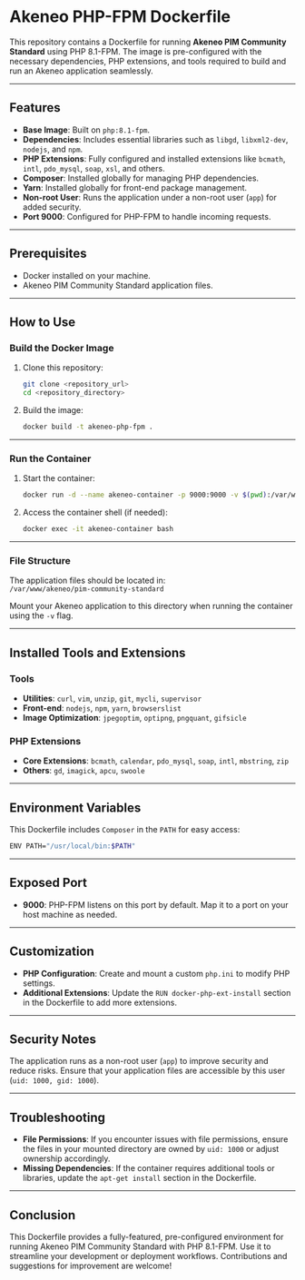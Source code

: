 # Akeneo PHP-FPM Dockerfile

This repository contains a Dockerfile for running **Akeneo PIM Community Standard** using PHP 8.1-FPM. The image is pre-configured with the necessary dependencies, PHP extensions, and tools required to build and run an Akeneo application seamlessly.

---

## Features

- **Base Image**: Built on `php:8.1-fpm`.
- **Dependencies**: Includes essential libraries such as `libgd`, `libxml2-dev`, `nodejs`, and `npm`.
- **PHP Extensions**: Fully configured and installed extensions like `bcmath`, `intl`, `pdo_mysql`, `soap`, `xsl`, and others.
- **Composer**: Installed globally for managing PHP dependencies.
- **Yarn**: Installed globally for front-end package management.
- **Non-root User**: Runs the application under a non-root user (`app`) for added security.
- **Port 9000**: Configured for PHP-FPM to handle incoming requests.

---

## Prerequisites

- Docker installed on your machine.
- Akeneo PIM Community Standard application files.

---

## How to Use

### Build the Docker Image

1. Clone this repository:
   ```bash
   git clone <repository_url>
   cd <repository_directory>
   ```

2. Build the image:
   ```bash
   docker build -t akeneo-php-fpm .
   ```

---

### Run the Container

1. Start the container:
   ```bash
   docker run -d --name akeneo-container -p 9000:9000 -v $(pwd):/var/www/akeneo/pim-community-standard akeneo-php-fpm
   ```

2. Access the container shell (if needed):
   ```bash
   docker exec -it akeneo-container bash
   ```

---

### File Structure

The application files should be located in:  
`/var/www/akeneo/pim-community-standard`

Mount your Akeneo application to this directory when running the container using the `-v` flag.

---

## Installed Tools and Extensions

### Tools
- **Utilities**: `curl`, `vim`, `unzip`, `git`, `mycli`, `supervisor`
- **Front-end**: `nodejs`, `npm`, `yarn`, `browserslist`
- **Image Optimization**: `jpegoptim`, `optipng`, `pngquant`, `gifsicle`

### PHP Extensions
- **Core Extensions**: `bcmath`, `calendar`, `pdo_mysql`, `soap`, `intl`, `mbstring`, `zip`
- **Others**: `gd`, `imagick`, `apcu`, `swoole`

---

## Environment Variables

This Dockerfile includes `Composer` in the `PATH` for easy access:
```bash
ENV PATH="/usr/local/bin:$PATH"
```

---

## Exposed Port

- **9000**: PHP-FPM listens on this port by default. Map it to a port on your host machine as needed.

---

## Customization

- **PHP Configuration**: Create and mount a custom `php.ini` to modify PHP settings.
- **Additional Extensions**: Update the `RUN docker-php-ext-install` section in the Dockerfile to add more extensions.

---

## Security Notes

The application runs as a non-root user (`app`) to improve security and reduce risks. Ensure that your application files are accessible by this user (`uid: 1000, gid: 1000`).

---

## Troubleshooting

- **File Permissions**: If you encounter issues with file permissions, ensure the files in your mounted directory are owned by `uid: 1000` or adjust ownership accordingly.
- **Missing Dependencies**: If the container requires additional tools or libraries, update the `apt-get install` section in the Dockerfile.

---

## Conclusion

This Dockerfile provides a fully-featured, pre-configured environment for running Akeneo PIM Community Standard with PHP 8.1-FPM. Use it to streamline your development or deployment workflows. Contributions and suggestions for improvement are welcome!
